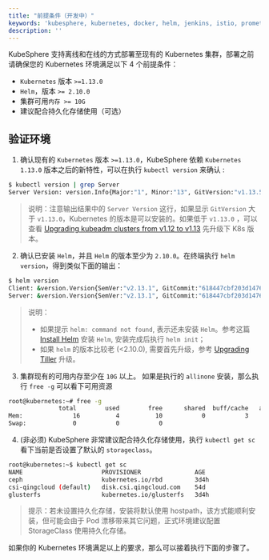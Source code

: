 ```yaml
---
title: "前提条件（开发中）"
keywords: 'kubesphere, kubernetes, docker, helm, jenkins, istio, prometheus'
description: ''
---
```


KubeSphere 支持离线和在线的方式部署至现有的 Kubernetes 集群，部署之前请确保您的 Kubernetes 环境满足以下 4 个前提条件：


- `Kubernetes` 版本 `>=1.13.0`
- `Helm`，版本 `>= 2.10.0`
- 集群可用`内存 >= 10G` 
- 建议配合持久化存储使用（可选）

## 验证环境

1. 确认现有的 `Kubernetes` 版本 `>=1.13.0`，KubeSphere 依赖 `Kubernetes 1.13.0` 版本之后的新特性，可以在执行 `kubectl version` 来确认 :

```bash
$ kubectl version | grep Server
Server Version: version.Info{Major:"1", Minor:"13", GitVersion:"v1.13.5", GitCommit:"2166946f41b36dea2c4626f90a77706f426cdea2", GitTreeState:"clean", BuildDate:"2019-03-25T15:19:22Z", GoVersion:"go1.11.5", Compiler:"gc", Platform:"linux/amd64"}
```

> 说明：注意输出结果中的 `Server Version` 这行，如果显示 `GitVersion` 大于 `v1.13.0`，Kubernetes 的版本是可以安装的。如果低于 `v1.13.0` ，可以查看 [Upgrading kubeadm clusters from v1.12 to v1.13](https://v1-13.docs.kubernetes.io/docs/tasks/administer-cluster/kubeadm/kubeadm-upgrade-1-13/) 先升级下 K8s 版本。

2. 确认已安装 `Helm`，并且 `Helm` 的版本至少为 `2.10.0`。在终端执行 `helm version`，得到类似下面的输出：

```bash
$ helm version
Client: &version.Version{SemVer:"v2.13.1", GitCommit:"618447cbf203d147601b4b9bd7f8c37a5d39fbb4", GitTreeState:"clean"}
Server: &version.Version{SemVer:"v2.13.1", GitCommit:"618447cbf203d147601b4b9bd7f8c37a5d39fbb4", GitTreeState:"clean"}
```

> 说明：
> - 如果提示 `helm: command not found`, 表示还未安装 `Helm`。参考这篇 [Install Helm](https://helm.sh/docs/using_helm/#from-the-binary-releases) 安装 `Helm`, 安装完成后执行  `helm init`；
> - 如果 `helm` 的版本比较老 (<2.10.0), 需要首先升级，参考 [Upgrading Tiller](https://github.com/helm/helm/blob/master/docs/install.md#upgrading-tiller) 升级。

3. 集群现有的可用内存至少在 `10G` 以上。 如果是执行的 `allinone` 安装，那么执行 `free -g` 可以看下可用资源

```bash
root@kubernetes:~# free -g
              total        used        free      shared  buff/cache   available
Mem:              16          4          10           0           3           2
Swap:             0           0           0
```

4. (非必须) KubeSphere 非常建议配合持久化存储使用，执行 `kubectl get sc` 看下当前是否设置了默认的 `storageclass`。

```bash
root@kubernetes:~$ kubectl get sc
NAME                      PROVISIONER               AGE
ceph                      kubernetes.io/rbd         3d4h
csi-qingcloud (default)   disk.csi.qingcloud.com    54d
glusterfs                 kubernetes.io/glusterfs   3d4h
```

> 提示：若未设置持久化存储，安装将默认使用 hostpath，该方式能顺利安装，但可能会由于 Pod 漂移带来其它问题，正式环境建议配置 StorageClass 使用持久化存储。

如果你的 Kubernetes 环境满足以上的要求，那么可以接着执行下面的步骤了。